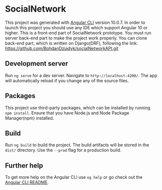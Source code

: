 # SocialNetwork

This project was generated with [Angular CLI](https://github.com/angular/angular-cli) version 10.0.7.
In order to launch this project you should use any IDE which support Angular 10 or higher.
This is a front-end part of SocialNetwork prototype. You must run server back-end part to make the project work properly.
You can clone back-end part, which is written on Django(DRF), following the link: 
https://github.com/BohdanDziadyk/socialNetworkAPI.git
## Development server

Run `ng serve` for a dev server. Navigate to `http://localhost:4200/`. The app will automatically reload if you change any of the source files.

## Packages

This project use third-party packages, which can be installed by running `npm install`. Ensure that you have Node.js and Node Package Manager(npm) installed.

## Build

Run `ng build` to build the project. The build artifacts will be stored in the `dist/` directory. Use the `--prod` flag for a production build.

## Further help

To get more help on the Angular CLI use `ng help` or go check out the [Angular CLI README](https://github.com/angular/angular-cli/blob/master/README.md).
